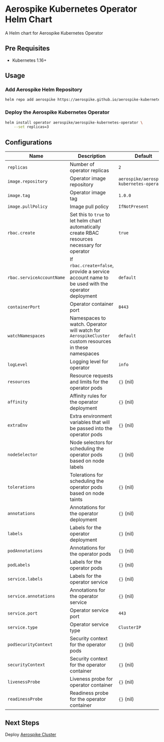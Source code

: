 # Aerospike Kubernetes Operator Helm Chart

A Helm chart for Aerospike Kubernetes Operator

## Pre Requisites

- Kubernetes 1.16+

## Usage

### Add Aerospike Helm Repository

```sh
helm repo add aerospike https://aerospike.github.io/aerospike-kubernetes-operator
```

### Deploy the Aerospike Kubernetes Operator

```sh
helm install operator aerospike/aerospike-kubernetes-operator \
    --set replicas=3
```

## Configurations

| Name       | Description | Default   |
| ---------- | ----------- | --------- |
| `replicas` | Number of operator replicas | `2` |
| `image.repository` | Operator image repository | `aerospike/aerospike-kubernetes-operator` |
| `image.tag` | Operator image tag | `1.0.0` |
| `image.pullPolicy` | Image pull policy | `IfNotPresent` |
| `rbac.create` | Set this to `true` to let helm chart automatically create RBAC resources necessary for operator | `true` |
| `rbac.serviceAccountName` | If `rbac.create=false`, provide a service account name to be used with the operator deployment | `default` |
| `containerPort` | Operator container port | `8443` |
| `watchNamespaces` | Namespaces to watch. Operator will watch for `AerospikeCluster` custom resources in these namespaces | `default` |
| `logLevel` | Logging level for operator | `info` |
| `resources` | Resource requests and limits for the operator pods | `{}` (nil) |
| `affinity` | Affinity rules for the operator deployment | `{}` (nil) |
| `extraEnv` | Extra environment variables that will be passed into the operator pods | `{}` (nil) |
| `nodeSelector` | Node selectors for scheduling the operator pods based on node labels | `{}` (nil) |
| `tolerations` | Tolerations for scheduling the operator pods based on node taints | `{}` (nil) |
| `annotations` | Annotations for the operator deployment | `{}` (nil) |
| `labels` | Labels for the operator deployment | `{}` (nil) |
| `podAnnotations` | Annotations for the operator pods | `{}` (nil) |
| `podLabels` | Labels for the operator pods | `{}` (nil) |
| `service.labels` | Labels for the operator service | `{}` (nil) |
| `service.annotations` | Annotations for the operator service | `{}` (nil) |
| `service.port` | Operator service port | `443` |
| `service.type` | Operator service type | `ClusterIP` |
| `podSecurityContext` | Security context for the operator pods | `{}` (nil) |
| `securityContext` | Security context for the operator container | `{}` (nil) |
| `livenessProbe` | Liveness probe for operator container | `{}` (nil) |
| `readinessProbe` | Readiness probe for the operator container | `{}` (nil) |

## Next Steps

Deploy [Aerospike Cluster](https://artifacthub.io/packages/helm/aerospike/aerospike-cluster)
